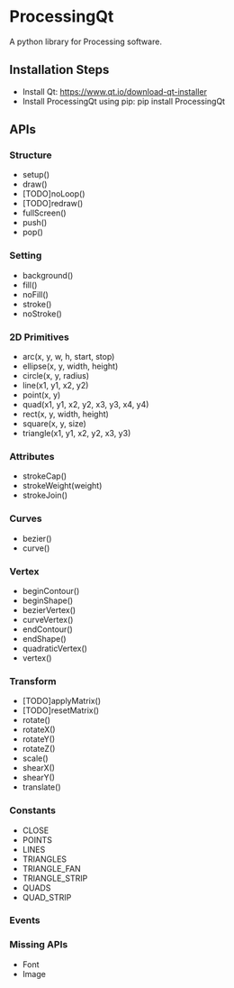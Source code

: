 # ProcessingQt

A python library for Processing software. 

## Installation Steps

* Install Qt: https://www.qt.io/download-qt-installer
* Install ProcessingQt using pip: pip install ProcessingQt

## APIs

### Structure
* setup()
* draw()
* [TODO]noLoop()
* [TODO]redraw()
* fullScreen()
* push()
* pop()


### Setting
* background()
* fill()
* noFill()
* stroke()
* noStroke()

### 2D Primitives
* arc(x, y, w, h, start, stop)
* ellipse(x, y, width, height)
* circle(x, y, radius)
* line(x1, y1, x2, y2)
* point(x, y)
* quad(x1, y1, x2, y2, x3, y3, x4, y4)
* rect(x, y, width, height)
* square(x, y, size)
* triangle(x1, y1, x2, y2, x3, y3)

### Attributes
* strokeCap()
* strokeWeight(weight)
* strokeJoin()

### Curves
* bezier()
* curve()

### Vertex
* beginContour()
* beginShape()
* bezierVertex()
* curveVertex()
* endContour()
* endShape()
* quadraticVertex()
* vertex()

### Transform
* [TODO]applyMatrix()
* [TODO]resetMatrix()
* rotate()
* rotateX()
* rotateY()
* rotateZ()
* scale()
* shearX()
* shearY()
* translate()

### Constants
* CLOSE
* POINTS
* LINES
* TRIANGLES
* TRIANGLE_FAN
* TRIANGLE_STRIP
* QUADS
* QUAD_STRIP

### Events

### Missing APIs
* Font
* Image
